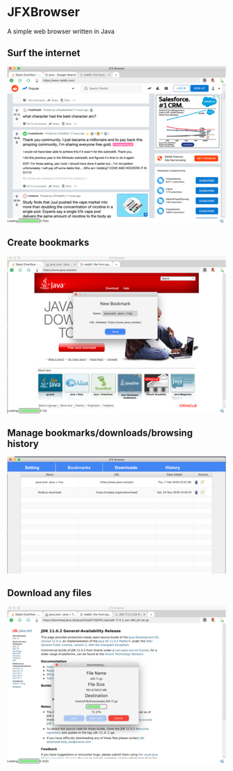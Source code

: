 # JFXBrowser
A simple web browser written in Java

## Surf the internet
![Alt text](pic/1.png?raw=true "1")

## Create bookmarks
![Alt text](pic/2.png?raw=true "2")

## Manage bookmarks/downloads/browsing history
![Alt text](pic/3.png?raw=true "3")

## Download any files
![Alt text](pic/4.png?raw=true "4")
